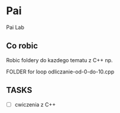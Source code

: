 # Pai
Pai Lab


## Co robic

Robic foldery do kazdego tematu z C++
np.

FOLDER for loop
  odliczanie-od-0-do-10.cpp


## TASKS

- [ ] cwiczenia z C++
